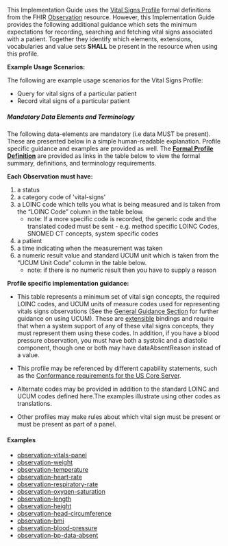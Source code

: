 ﻿This Implementation Guide uses the [Vital Signs Profile] formal definitions from the FHIR [Observation] resource. However, this Implementation Guide provides the following additional guidance which sets the minimum expectations for recording, searching and fetching vital signs associated with a patient. Together they identify which elements, extensions, vocabularies and value sets **SHALL** be present in the resource when using this profile.

**Example Usage Scenarios:**

The following are example usage scenarios for the Vital Signs
Profile:

-   Query for vital signs of a particular patient
-   Record vital signs of a particular patient

##### Mandatory Data Elements and Terminology


The following data-elements are mandatory (i.e data MUST be present). These are presented below in a simple human-readable explanation.  Profile specific guidance and examples are provided as well.  The [**Formal Profile Definition**](#profile) are provided as links in the table below to view the formal summary, definitions, and  terminology requirements.  

**Each Observation must have:**

1.  a status
1.  a category code of 'vital-signs'
1.  a LOINC code which tells you what is being measured and is taken from the “LOINC Code” column in the table below.
    -   note: If a more specific code is recorded, the generic code and the translated coded must be sent - e.g. method specific LOINC Codes, SNOMED CT concepts, system specific codes
1.  a patient
1.  a time indicating when the measurement was taken
1.  a numeric result value and standard UCUM unit which is taken from the “UCUM Unit Code” column in the table below.
    -   note: if there is no numeric result then you have to supply a reason

**Profile specific implementation guidance:**

* This table represents a minimum set of vital sign concepts, the required LOINC codes, and UCUM units of measure codes used for representing vitals signs observations (See the [General Guidance Section] for further guidance on using UCUM). These are [extensible] bindings and require that when a system support of any of these vital signs concepts, they must represent them using these codes. In addition, if you have a blood pressure observation, you must have both a systolic and a diastolic component, though one or both may have dataAbsentReason instead of a value.

* This profile may be referenced by different capability statements, such as the [Conformance requirements for the US Core Server].

* Alternate codes may be provided in addition to the standard LOINC and UCUM codes defined here.The examples illustrate using other codes as translations.

* Other profiles may make rules about which vital sign must be present or must be present as part of a panel.


#### Examples

 - [observation-vitals-panel](Observation-vitals-panel.html)
 - [observation-weight](Observation-weight.html)
 - [observation-temperature](Observation-temperature.html)
 - [observation-heart-rate](Observation-heart-rate.html)
 - [observation-respiratory-rate](Observation-respiratory-rate.html)
 - [observation-oxygen-saturation](Observation-oxygen-saturation.html)
 - [observation-length](Observation-length.html)
 - [observation-height](Observation-height.html)
 - [observation-head-circumference](Observation-head-circumference.html)
 - [observation-bmi](Observation-bmi.html)
 - [observation-blood-pressure](Observation-blood-pressure.html)
 - [observation-bp-data-absent](Observation-bp-data-absent.html)


[Vital Signs Profile]: http://hl7.org/fhir/STU3/observation-profiles.html
[Observation]: http://hl7.org/fhir/STU3/observation.html
[extensible]: http://hl7.org/fhir/STU3/terminologies.html#extensible
[Conformance requirements for the US Core Server]: CapabilityStatement-server.html
[General Guidance Section]: guidance.html
[Vital Signs]: http://hl7.org/fhir/STU3/vitalsigns.html
[Vital Signs Panel]: http://hl7.org/fhir/STU3/vitalspanel.html
[Respiratory Rate]: http://hl7.org/fhir/STU3/resprate.html
[Heart rate]: http://hl7.org/fhir/STU3/heartrate.html
[Oxygen saturation]: http://hl7.org/fhir/STU3/oxygensat.html
[Body temperature]: http://hl7.org/fhir/STU3/bodytemp.html
[Body height]: http://hl7.org/fhir/STU3/bodyheight.html
[Body length]: http://hl7.org/fhir/STU3/bodylength.html
[Head circumference]: http://hl7.org/fhir/STU3/headcircum.html
[Body weight]: http://hl7.org/fhir/STU3/bodyweight.html
[Body mass index]: http://hl7.org/fhir/STU3/bmi.html
[Blood pressure systolic and diastolic]: http://hl7.org/fhir/STU3/bp.html
[Systolic blood pressure]: http://hl7.org/fhir/STU3/bp.html
[Diastolic blood pressure]: http://hl7.org/fhir/STU3/bp.html
